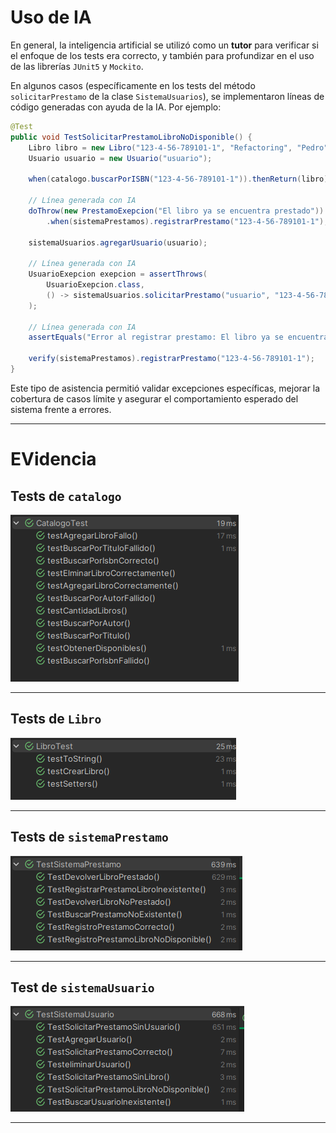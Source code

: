 # Uso de IA

En general, la inteligencia artificial se utilizó como un **tutor** para verificar si el enfoque de los tests era correcto, y también para profundizar en el uso de las librerías `JUnit5` y `Mockito`.

En algunos casos (específicamente en los tests del método `solicitarPrestamo` de la clase `SistemaUsuarios`), se implementaron líneas de código generadas con ayuda de la IA. Por ejemplo:

```java
@Test
public void TestSolicitarPrestamoLibroNoDisponible() {
    Libro libro = new Libro("123-4-56-789101-1", "Refactoring", "Pedro", EstadoLibro.PRESTADO);
    Usuario usuario = new Usuario("usuario");

    when(catalogo.buscarPorISBN("123-4-56-789101-1")).thenReturn(libro);
    
    // Línea generada con IA
    doThrow(new PrestamoExepcion("El libro ya se encuentra prestado"))
        .when(sistemaPrestamos).registrarPrestamo("123-4-56-789101-1");

    sistemaUsuarios.agregarUsuario(usuario);

    // Línea generada con IA
    UsuarioExepcion exepcion = assertThrows(
        UsuarioExepcion.class, 
        () -> sistemaUsuarios.solicitarPrestamo("usuario", "123-4-56-789101-1")
    );

    // Línea generada con IA
    assertEquals("Error al registrar prestamo: El libro ya se encuentra prestado", exepcion.getMessage());

    verify(sistemaPrestamos).registrarPrestamo("123-4-56-789101-1");
}
```
Este tipo de asistencia permitió validar excepciones específicas, 
mejorar la cobertura de casos límite y asegurar el comportamiento esperado del sistema frente a errores.

---

# EVidencia

## Tests de `catalogo`

<p align="left">
  <img src="media/catalogoTest.png" alt="Tests de catalogo">
</p>

---

## Tests de `Libro`

<p align="left">
  <img src="media/libroTest.png" alt="Tests de Libro">
</p>

---

## Tests de `sistemaPrestamo`

<p align="left">
  <img src="media/sistemaUsuariosTests.png" alt="Tests de sistemaPrestamo">
</p>

---

## Test de `sistemaUsuario`

<p align="left">
  <img src="media/sistemaUsuarioTest.png" alt="est de sistemaUsuario">
</p>

---

